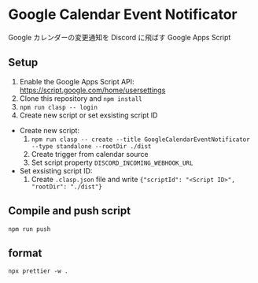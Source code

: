 # Google Calendar Event Notificator

Google カレンダーの変更通知を Discord に飛ばす Google Apps Script

## Setup

1. Enable the Google Apps Script API: https://script.google.com/home/usersettings
2. Clone this repository and `npm install`
3. `npm run clasp -- login`
4. Create new script or set exsisting script ID

- Create new script:
  1. `npm run clasp -- create --title GoogleCalendarEventNotificator --type standalone --rootDir ./dist`
  2. Create trigger from calendar source
  3. Set script property `DISCORD_INCOMING_WEBHOOK_URL`
- Set exsisting script ID:
  1. Create `.clasp.json` file and write `{"scriptId": "<Script ID>", "rootDir": "./dist"}`

## Compile and push script

```
npm run push
```

## format

```
npx prettier -w .
```
